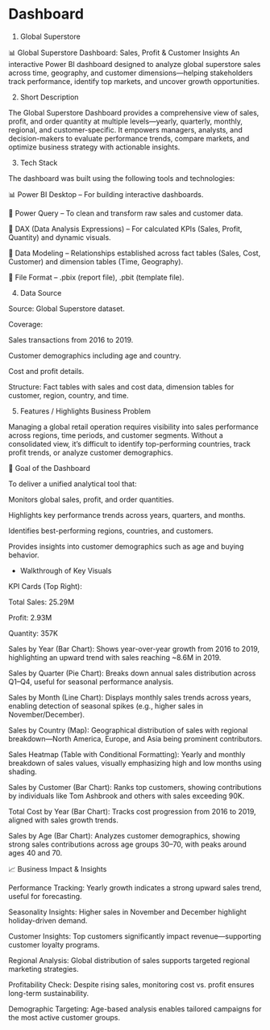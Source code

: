 # Dashboard

1. Global Superstore

📊 Global Superstore Dashboard: Sales, Profit & Customer Insights
An interactive Power BI dashboard designed to analyze global superstore sales across time, geography, and customer dimensions—helping stakeholders track performance, identify top markets, and uncover growth opportunities.

2. Short Description 

The Global Superstore Dashboard provides a comprehensive view of sales, profit, and order quantity at multiple levels—yearly, quarterly, monthly, regional, and customer-specific. It empowers managers, analysts, and decision-makers to evaluate performance trends, compare markets, and optimize business strategy with actionable insights.

3. Tech Stack

The dashboard was built using the following tools and technologies:

📊 Power BI Desktop – For building interactive dashboards.

📂 Power Query – To clean and transform raw sales and customer data.

🧮 DAX (Data Analysis Expressions) – For calculated KPIs (Sales, Profit, Quantity) and dynamic visuals.

📝 Data Modeling – Relationships established across fact tables (Sales, Cost, Customer) and dimension tables (Time, Geography).

📁 File Format – .pbix (report file), .pbit (template file).

4. Data Source

Source: Global Superstore dataset.

Coverage:

Sales transactions from 2016 to 2019.

Customer demographics including age and country.

Cost and profit details.

Structure: Fact tables with sales and cost data, dimension tables for customer, region, country, and time.

5. Features / Highlights
 Business Problem

Managing a global retail operation requires visibility into sales performance across regions, time periods, and customer segments. Without a consolidated view, it’s difficult to identify top-performing countries, track profit trends, or analyze customer demographics.

🎯 Goal of the Dashboard

To deliver a unified analytical tool that:

Monitors global sales, profit, and order quantities.

Highlights key performance trends across years, quarters, and months.

Identifies best-performing regions, countries, and customers.

Provides insights into customer demographics such as age and buying behavior.

* Walkthrough of Key Visuals

KPI Cards (Top Right):

Total Sales: 25.29M

Profit: 2.93M

Quantity: 357K

Sales by Year (Bar Chart):
Shows year-over-year growth from 2016 to 2019, highlighting an upward trend with sales reaching ~8.6M in 2019.

Sales by Quarter (Pie Chart):
Breaks down annual sales distribution across Q1–Q4, useful for seasonal performance analysis.

Sales by Month (Line Chart):
Displays monthly sales trends across years, enabling detection of seasonal spikes (e.g., higher sales in November/December).

Sales by Country (Map):
Geographical distribution of sales with regional breakdown—North America, Europe, and Asia being prominent contributors.

Sales Heatmap (Table with Conditional Formatting):
Yearly and monthly breakdown of sales values, visually emphasizing high and low months using shading.

Sales by Customer (Bar Chart):
Ranks top customers, showing contributions by individuals like Tom Ashbrook and others with sales exceeding 90K.

Total Cost by Year (Bar Chart):
Tracks cost progression from 2016 to 2019, aligned with sales growth trends.

Sales by Age (Bar Chart):
Analyzes customer demographics, showing strong sales contributions across age groups 30–70, with peaks around ages 40 and 70.

📈 Business Impact & Insights

Performance Tracking: Yearly growth indicates a strong upward sales trend, useful for forecasting.

Seasonality Insights: Higher sales in November and December highlight holiday-driven demand.

Customer Insights: Top customers significantly impact revenue—supporting customer loyalty programs.

Regional Analysis: Global distribution of sales supports targeted regional marketing strategies.

Profitability Check: Despite rising sales, monitoring cost vs. profit ensures long-term sustainability.

Demographic Targeting: Age-based analysis enables tailored campaigns for the most active customer groups.
